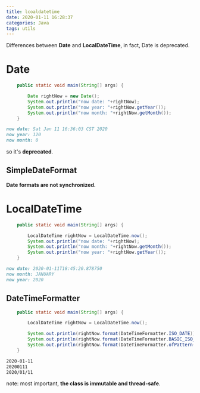 ```yaml
---
title: lcoaldatetime
date: 2020-01-11 16:28:37
categories: Java
tags: utils
---
```


Differences between **Date** and **LocalDateTime**, in fact, Date is deprecated.

<!-- more -->

# Date

```java
    public static void main(String[] args) {

        Date rightNow = new Date();
        System.out.println("now date: "+rightNow);
        System.out.println("now year: "+rightNow.getYear());
        System.out.println("now month: "+rightNow.getMonth());
    }
```

```markdown
now date: Sat Jan 11 16:36:03 CST 2020
now year: 120
now month: 0
```



so it's **deprecated**.

## SimpleDateFormat

**Date formats are not synchronized.**



# LocalDateTime

```java
    public static void main(String[] args) {

        LocalDateTime rightNow = LocalDateTime.now();
        System.out.println("now date: "+rightNow);
        System.out.println("now month: "+rightNow.getMonth());
        System.out.println("now year: "+rightNow.getYear());
    }
```

```markdown
now date: 2020-01-11T18:45:20.878750
now month: JANUARY
now year: 2020
```



## DateTimeFormatter

```java
    public static void main(String[] args) {

        LocalDateTime rightNow = LocalDateTime.now();

        System.out.println(rightNow.format(DateTimeFormatter.ISO_DATE));
        System.out.println(rightNow.format(DateTimeFormatter.BASIC_ISO_DATE));
        System.out.println(rightNow.format(DateTimeFormatter.ofPattern("yyyy/MM/dd")));
    }
```

```markdown
2020-01-11
20200111
2020/01/11
```



note: most important, **the class is immutable and thread-safe**.







